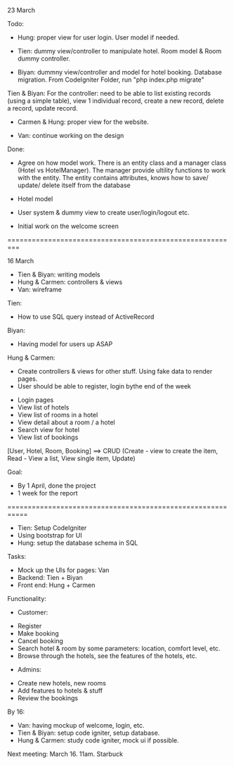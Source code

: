 23 March

Todo:
- Hung: proper view for user login. User model if needed.

- Tien: dummy view/controller to manipulate hotel. Room model & Room dummy controller.

- Biyan: dummny view/controller and model for hotel booking. Database migration. From CodeIgniter Folder, run "php index.php migrate"

Tien & Biyan: For the controller: need to be able to list existing records (using a simple table),
view 1 individual record, create a new record, delete a record, update record.

- Carmen & Hung: proper view for the website.

- Van: continue working on the design

Done:
- Agree on how model work. There is an entity class and a manager class (Hotel vs HotelManager).
The manager provide ultility functions to work with the entity. The entity contains attributes, 
knows how to save/ update/ delete itself from the database

- Hotel model

- User system & dummy view to create user/login/logout etc.

- Initial work on the welcome screen

=========================================================

16 March

- Tien & Biyan: writing models
- Hung & Carmen: controllers & views
- Van: wireframe

Tien:
- How to use SQL query instead of ActiveRecord

Biyan:
- Having model for users up ASAP

Hung & Carmen:
- Create controllers & views for other stuff. Using fake data
to render pages.
- User should be able to register, login bythe end of the week

* Login pages
* View list of hotels
* View list of rooms in a hotel
* View detail about a room / a hotel
* Search view for hotel
* View list of bookings

[User, Hotel, Room, Booking] ==> CRUD (Create - view to create the item, Read - View a list, View single item, Update)

Goal:
- By 1 April, done the project
- 1 week for the report

===========================================================

- Tien: Setup CodeIgniter
- Using bootstrap for UI
- Hung: setup the database schema in SQL

Tasks:
- Mock up the UIs for pages: Van
- Backend: Tien + Biyan
- Front end: Hung + Carmen

Functionality:
- Customer:
+ Register
+ Make booking
+ Cancel booking
+ Search hotel & room by some parameters: location, comfort level, etc.
+ Browse through the hotels, see the features of the hotels, etc.

- Admins:
+ Create new hotels, new rooms
+ Add features to hotels & stuff
+ Review the bookings

By 16:
- Van: having mockup of welcome, login, etc.
- Tien & Biyan: setup code igniter, setup database.
- Hung & Carmen: study code igniter, mock ui if possible.

Next meeting: March 16. 11am. Starbuck
